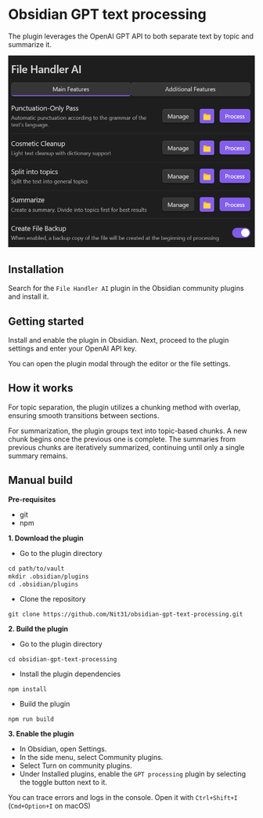# Obsidian GPT text processing

The plugin leverages the OpenAI GPT API to both separate text by topic and summarize it.

![preview](preview.jpg)


## Installation

Search for the `File Handler AI` plugin in the Obsidian community plugins and install it.

## Getting started

Install and enable the plugin in Obsidian. Next, proceed to the plugin settings and enter your OpenAI API key.

You can open the plugin modal through the editor or the file settings.

## How it works

For topic separation, the plugin utilizes a chunking method with overlap, ensuring smooth transitions between sections.

For summarization, the plugin groups text into topic-based chunks. A new chunk begins once the previous one is complete.
The summaries from previous chunks are iteratively summarized, continuing until only a single summary remains.

## Manual build

**Pre-requisites**
- git
- npm

**1. Download the plugin**

- Go to the plugin directory
```
cd path/to/vault
mkdir .obsidian/plugins
cd .obsidian/plugins
```

- Clone the repository
```
git clone https://github.com/Nit31/obsidian-gpt-text-processing.git
```

**2. Build the plugin**
- Go to the plugin directory
```
cd obsidian-gpt-text-processing
```

- Install the plugin dependencies
```
npm install
```

- Build the plugin
```
npm run build
```

**3. Enable the plugin**


- In Obsidian, open Settings.
- In the side menu, select Community plugins.
- Select Turn on community plugins.
- Under Installed plugins, enable the `GPT processing` plugin by selecting the toggle button next to it.


You can trace errors and logs in the console. Open it with `Ctrl+Shift+I` (`Cmd+Option+I` on macOS)
